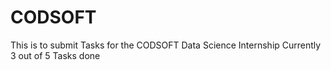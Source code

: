 # CODSOFT
This is to submit Tasks for the CODSOFT Data Science Internship
Currently 3 out of 5 Tasks done 
